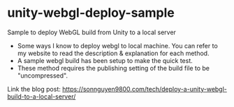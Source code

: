 # unity-webgl-deploy-sample
Sample to deploy WebGL build from Unity to a local server

- Some ways I know to deploy webgl to local machine. You can refer to my website to read the description & explanation for each method.
- A sample webgl build has been setup to make the quick test.
- These method requires the publishing setting of the build file to be "uncompressed". 


Link the blog post: https://sonnguyen9800.com/tech/deploy-a-unity-webgl-build-to-a-local-server/
